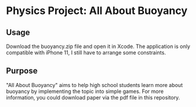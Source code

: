 # Physics Project: All About Buoyancy

## Usage

Download the buoyancy.zip file and open it in Xcode.
The application is only compatible with iPhone 11, I still have to arrange some constraints.

## Purpose

"All About Buoyancy" aims to help high school students learn more about buoyancy by implementing the topic into simple games. For more information, you could download paper via the pdf file in this repository.

